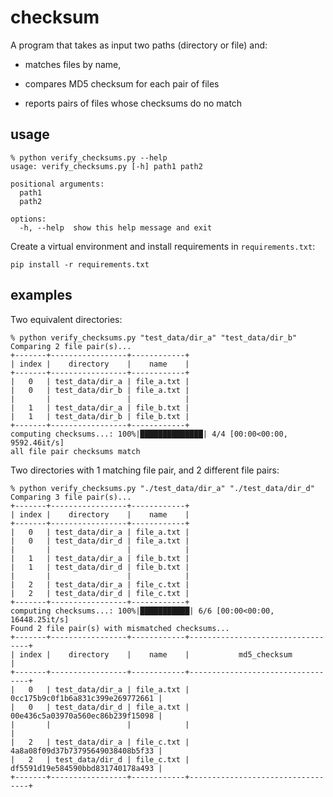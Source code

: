 # checksum

A program that takes as input two paths (directory or file) and:

- matches files by name,

- compares MD5 checksum for each pair of files

- reports pairs of files whose checksums do no match

## usage

```
% python verify_checksums.py --help
usage: verify_checksums.py [-h] path1 path2

positional arguments:
  path1
  path2

options:
  -h, --help  show this help message and exit
```

Create a virtual environment and install requirements in `requirements.txt`:

```
pip install -r requirements.txt
```

## examples

Two equivalent directories:

```
% python verify_checksums.py "test_data/dir_a" "test_data/dir_b"
Comparing 2 file pair(s)...
+-------+-----------------+------------+
| index |    directory    |    name    |
+-------+-----------------+------------+
|   0   | test_data/dir_a | file_a.txt |
|   0   | test_data/dir_b | file_a.txt |
|       |                 |            |
|   1   | test_data/dir_a | file_b.txt |
|   1   | test_data/dir_b | file_b.txt |
+-------+-----------------+------------+
computing checksums...: 100%|██████████████| 4/4 [00:00<00:00, 9592.46it/s]
all file pair checksums match

```

Two directories with 1 matching file pair, and 2 different file pairs:

```
% python verify_checksums.py "./test_data/dir_a" "./test_data/dir_d"
Comparing 3 file pair(s)...
+-------+-----------------+------------+
| index |    directory    |    name    |
+-------+-----------------+------------+
|   0   | test_data/dir_a | file_a.txt |
|   0   | test_data/dir_d | file_a.txt |
|       |                 |            |
|   1   | test_data/dir_a | file_b.txt |
|   1   | test_data/dir_d | file_b.txt |
|       |                 |            |
|   2   | test_data/dir_a | file_c.txt |
|   2   | test_data/dir_d | file_c.txt |
+-------+-----------------+------------+
computing checksums...: 100%|███████████| 6/6 [00:00<00:00, 16448.25it/s]
Found 2 file pair(s) with mismatched checksums...
+-------+-----------------+------------+----------------------------------+
| index |    directory    |    name    |           md5_checksum           |
+-------+-----------------+------------+----------------------------------+
|   0   | test_data/dir_a | file_a.txt | 0cc175b9c0f1b6a831c399e269772661 |
|   0   | test_data/dir_d | file_a.txt | 00e436c5a03970a560ec86b239f15098 |
|       |                 |            |                                  |
|   2   | test_data/dir_a | file_c.txt | 4a8a08f09d37b73795649038408b5f33 |
|   2   | test_data/dir_d | file_c.txt | df5591d19e584590bbd831740178a493 |
+-------+-----------------+------------+----------------------------------+
```
